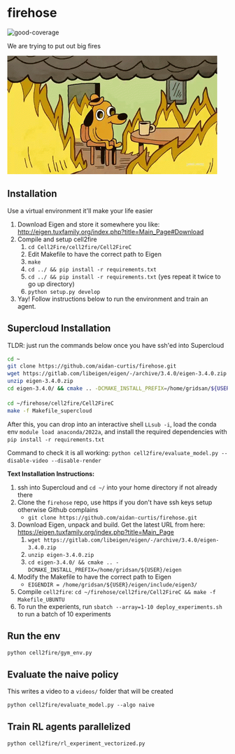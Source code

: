 # firehose
![good-coverage](https://img.shields.io/badge/coverage-101%25-brightgreen)

We are trying to put out big fires

![fine](./figs/giphy.gif)

## Installation
Use a virtual environment it'll make your life easier

1. Download Eigen and store it somewhere you like: http://eigen.tuxfamily.org/index.php?title=Main_Page#Download
2. Compile and setup cell2fire
   1. `cd Cell2Fire/cell2fire/Cell2FireC`
   2. Edit Makefile to have the correct path to Eigen
   3. `make`
   4. `cd ../ && pip install -r requirements.txt`
   5. `cd ../ && pip install -r requirements.txt` (yes repeat it twice to go up directory)
   6. `python setup.py develop`
3. Yay! Follow instructions below to run the environment and train an agent.

## Supercloud Installation
TLDR: just run the commands below once you have ssh'ed into Supercloud

```bash
cd ~
git clone https://github.com/aidan-curtis/firehose.git
wget https://gitlab.com/libeigen/eigen/-/archive/3.4.0/eigen-3.4.0.zip
unzip eigen-3.4.0.zip
cd eigen-3.4.0/ && cmake .. -DCMAKE_INSTALL_PREFIX=/home/gridsan/${USER}/eigen

cd ~/firehose/cell2fire/Cell2FireC
make -f Makefile_supercloud
```

After this, you can drop into an interactive shell `LLsub -i`, load the conda env `module load anaconda/2022a`,
and install the required dependencies with `pip install -r requirements.txt`

Command to check it is all working: `python cell2fire/evaluate_model.py --disable-video --disable-render`

**Text Installation Instructions:**

1. ssh into Supercloud and `cd ~/` into your home directory if not already there
2. Clone the `firehose` repo, use https if you don't have ssh keys setup otherwise Github complains
    - `git clone https://github.com/aidan-curtis/firehose.git`
3. Download Eigen, unpack and build. Get the latest URL from here: https://eigen.tuxfamily.org/index.php?title=Main_Page
    1. `wget https://gitlab.com/libeigen/eigen/-/archive/3.4.0/eigen-3.4.0.zip`
    2. `unzip eigen-3.4.0.zip`
    3. `cd eigen-3.4.0/ && cmake .. -DCMAKE_INSTALL_PREFIX=/home/gridsan/${USER}/eigen`
4. Modify the Makefile to have the correct path to Eigen
    - `EIGENDIR = /home/gridsan/${USER}/eigen/include/eigen3/`
5. Compile `cell2fire`: `cd ~/firehose/cell2fire/Cell2FireC && make -f Makefile_UBUNTU`
6. To run the experients, run `sbatch --array=1-10 deploy_experiments.sh` to run a batch of 10 experiments



## Run the env
```
python cell2fire/gym_env.py
```

## Evaluate the naive policy
This writes a video to a `videos/` folder that will be created
```
python cell2fire/evaluate_model.py --algo naive
```

## Train RL agents parallelized
```
python cell2fire/rl_experiment_vectorized.py
```

